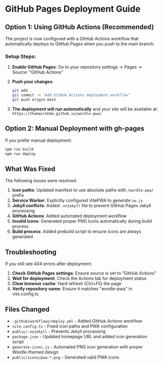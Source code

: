 # GitHub Pages Deployment Guide

## Option 1: Using GitHub Actions (Recommended)

The project is now configured with a GitHub Actions workflow that automatically deploys to GitHub Pages when you push to the main branch.

### Setup Steps:

1. **Enable GitHub Pages**: Go to your repository settings → Pages → Source: "GitHub Actions"

2. **Push your changes**:
   ```bash
   git add .
   git commit -m "Add GitHub Actions deployment workflow"
   git push origin main
   ```

3. **The deployment will run automatically** and your site will be available at:
   `https://thomasrohde.github.io/wordle-pwa/`

## Option 2: Manual Deployment with gh-pages

If you prefer manual deployment:

```bash
npm run build
npm run deploy
```

## What Was Fixed

The following issues were resolved:

1. **Icon paths**: Updated manifest to use absolute paths with `/wordle-pwa/` prefix
2. **Service Worker**: Explicitly configured VitePWA to generate `sw.js` 
3. **Jekyll conflicts**: Added `.nojekyll` file to prevent GitHub Pages Jekyll processing
4. **GitHub Actions**: Added automated deployment workflow
5. **Invalid icons**: Generated proper PNG icons automatically during build process
6. **Build process**: Added prebuild script to ensure icons are always generated

## Troubleshooting

If you still see 404 errors after deployment:

1. **Check GitHub Pages settings**: Ensure source is set to "GitHub Actions"
2. **Wait for deployment**: Check the Actions tab for deployment status
3. **Clear browser cache**: Hard refresh (Ctrl+F5) the page
4. **Verify repository name**: Ensure it matches "wordle-pwa" in vite.config.ts

## Files Changed

- `.github/workflows/deploy.yml` - Added GitHub Actions workflow
- `vite.config.ts` - Fixed icon paths and PWA configuration  
- `public/.nojekyll` - Prevents Jekyll processing
- `package.json` - Updated homepage URL and added icon generation script
- `generate-icons.js` - Automated PNG icon generation with proper Wordle-themed design
- `public/icons/pwa-*.png` - Generated valid PWA icons
